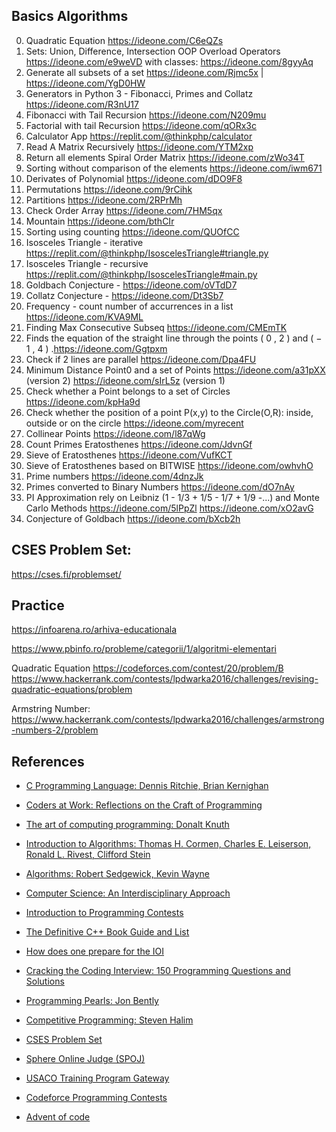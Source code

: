 ## Basics Algorithms
 0. Quadratic Equation https://ideone.com/C6eQZs
 1. Sets: Union, Difference, Intersection OOP Overload Operators https://ideone.com/e9weVD with classes: https://ideone.com/8gyyAq
 2. Generate all subsets of a set https://ideone.com/Rjmc5x | https://ideone.com/YgD0HW
 3. Generators in Python 3 - Fibonacci, Primes and Collatz https://ideone.com/R3nU17
 4. Fibonacci with Tail Recursion https://ideone.com/N209mu
 5. Factorial with tail Recursion https://ideone.com/qORx3c
 6. Calculator App https://replit.com/@thinkphp/calculator
 7. Read A Matrix Recursively https://ideone.com/YTM2xp
 8. Return all elements Spiral Order Matrix https://ideone.com/zWo34T
 9. Sorting without comparison of the elements https://ideone.com/iwm671
10. Derivates of Polynomial https://ideone.com/dDO9F8
11. Permutations https://ideone.com/9rCihk
12. Partitions https://ideone.com/2RPrMh
13. Check Order Array https://ideone.com/7HM5qx
14. Mountain https://ideone.com/bthCIr
15. Sorting using counting https://ideone.com/QUOfCC
16. Isosceles Triangle - iterative https://replit.com/@thinkphp/IsoscelesTriangle#triangle.py
17. Isosceles Triangle - recursive https://replit.com/@thinkphp/IsoscelesTriangle#main.py
18. Goldbach Conjecture - https://ideone.com/oVTdD7
19. Collatz Conjecture - https://ideone.com/Dt3Sb7
20. Frequency - count number of accurrences in a list https://ideone.com/KVA9ML
21. Finding Max Consecutive Subseq https://ideone.com/CMEmTK
22. Finds the equation of the straight line through the points  ( 0 , 2 )  and  ( − 1 , 4 ) .https://ideone.com/Ggtpxm
23. Check if 2 lines are parallel https://ideone.com/Dpa4FU
24. Minimum Distance Point0 and a set of Points https://ideone.com/a31pXX (version 2) https://ideone.com/sIrL5z (version 1)
25. Check whether a Point belongs to a set of Circles https://ideone.com/kpHa9d
26. Check whether the position of a point P(x,y) to the Circle(O,R): inside, outside or on the circle https://ideone.com/myrecent
27. Collinear Points https://ideone.com/l87qWg
28. Count Primes Eratosthenes https://ideone.com/JdvnGf
29. Sieve of Eratosthenes https://ideone.com/VufKCT
30. Sieve of Eratosthenes based on BITWISE https://ideone.com/owhvhO
31. Prime numbers https://ideone.com/4dnzJk
32. Primes converted to Binary Numbers https://ideone.com/dO7nAy
33. PI Approximation rely on Leibniz (1  - 1/3 + 1/5 - 1/7 + 1/9 -...) and Monte Carlo Methods https://ideone.com/5lPpZl https://ideone.com/xO2avG
34. Conjecture of Goldbach https://ideone.com/bXcb2h

## CSES Problem Set:
https://cses.fi/problemset/

## Practice

https://infoarena.ro/arhiva-educationala

https://www.pbinfo.ro/probleme/categorii/1/algoritmi-elementari

Quadratic Equation https://codeforces.com/contest/20/problem/B https://www.hackerrank.com/contests/lpdwarka2016/challenges/revising-quadratic-equations/problem

Armstring Number: https://www.hackerrank.com/contests/lpdwarka2016/challenges/armstrong-numbers-2/problem

## References

<ul>
  <li>
    <p><a href="https://kremlin.cc/k&amp;r.pdf">C Programming Language: Dennis Ritchie, Brian Kernighan</a></p>
  </li>
  <li>
    <p><a href="https://www.amazon.com/Coders-Work-Reflections-Craft-Programming/dp/1430219483">Coders at Work: Reflections on the Craft of Programming</a></p>
  </li>
  <li>
    <p><a href="https://www.amazon.com/Computer-Programming-Volumes-1-4A-Boxed/dp/0321751043">The art of computing programming: Donalt Knuth</a></p>
  </li>
  <li>
    <p><a href="https://www.amazon.com/Introduction-Algorithms-Thomas-H-Cormen/dp/0262033844/">Introduction to Algorithms: Thomas H. Cormen, Charles E. Leiserson, Ronald L. Rivest, Clifford Stein</a></p>
  </li>
  <li>
    <p><a href="https://www.amazon.com/Algorithms-4th-Robert-Sedgewick/dp/032157351X/">Algorithms: Robert Sedgewick, Kevin Wayne</a></p>
  </li>
  <li>
    <p><a href="https://www.amazon.com/Computer-Science-Interdisciplinary-Robert-Sedgewick/dp/0134076427">Computer Science: An Interdisciplinary Approach</a></p>
  </li>
  <li>
    <p><a href="https://web.stanford.edu/class/cs97si/">Introduction to Programming Contests</a></p>
  </li>
  <li>
    <p><a href="https://stackoverflow.com/questions/388242/the-definitive-c-book-guide-and-list">The Definitive C++ Book Guide and List</a></p>
  </li>
  <li>
    <p><a href="https://www.quora.com/How-does-one-prepare-for-the-IOI-Aiming-for-gold/answer/Brian-Bi">How does one prepare for the IOI</a></p>
  </li>
  <li>
    <p><a href="https://www.amazon.com/Cracking-Coding-Interview-Programming-Questions/dp/098478280X">Cracking the Coding Interview: 150 Programming Questions and Solutions</a></p>
  </li>
  <li>
    <p><a href="https://www.amazon.com/Programming-Pearls-2nd-Jon-Bentley/dp/0201657880">Programming Pearls: Jon Bently</a></p>
  </li>
  <li>
    <p><a href="https://cpbook.net/details">Competitive Programming: Steven Halim</a></p>
  </li>
  <li>
    <p><a href="https://cses.fi/problemset/user/166019/">CSES Problem Set</a></p>
  </li>
  <li>
    <p><a href="https://www.spoj.com/">Sphere Online Judge (SPOJ)</a></p>
  </li>
  <li>
    <p><a href="https://train.usaco.org/">USACO Training Program Gateway</a></p>
  </li>
  <li>
    <p><a href="https://codeforces.com/profile/thinkphp">Codeforce Programming Contests</a></p>
  </li>
  <li>
    <p><a href="https://adventofcode.com/">Advent of code</a></p>
  </li>
</ul>

